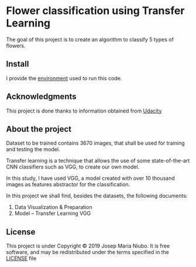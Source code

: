 # Flower classification using Transfer Learning
The goal of this project is to create an algorithm to classify 5 types of flowers. 

## Install
I provide the [environment](https://github.com/titoniubo/computervision_flower_classification_vgg/blob/master/cnn_environment.yml) used to run this code.

## Acknowledgments
This project is done thanks to information obtained from [Udacity](https://eu.udacity.com/course/deep-learning-nanodegree--nd101)


## About the project
Dataset to be trained contains 3670 images, that shall be used for training and testing the model.

Transfer learning is a technique that allows the use of some state-of-the-art CNN classifiers such as VGG, to create our own model.

In this study, I have used VGG, a model created with over 10 thousand images as features abstractor for the classification. 

In this project we shall find, besides the datasets, the following documents:

1. Data Visualization & Preparation
2. Model – Transfer Learning VGG

## License
This project is under Copyright © 2019 Josep Maria Niubo. It is free software, and may be redistributed under the terms specified in the [LICENSE](https://github.com/titoniubo/computervision_flower_classification_vgg/blob/master/License.txt) file



